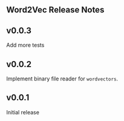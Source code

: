 ## Word2Vec Release Notes

v0.0.3
------

Add more tests

v0.0.2
------

Implement binary file reader for ``wordvectors``.

v0.0.1
------

Initial release
